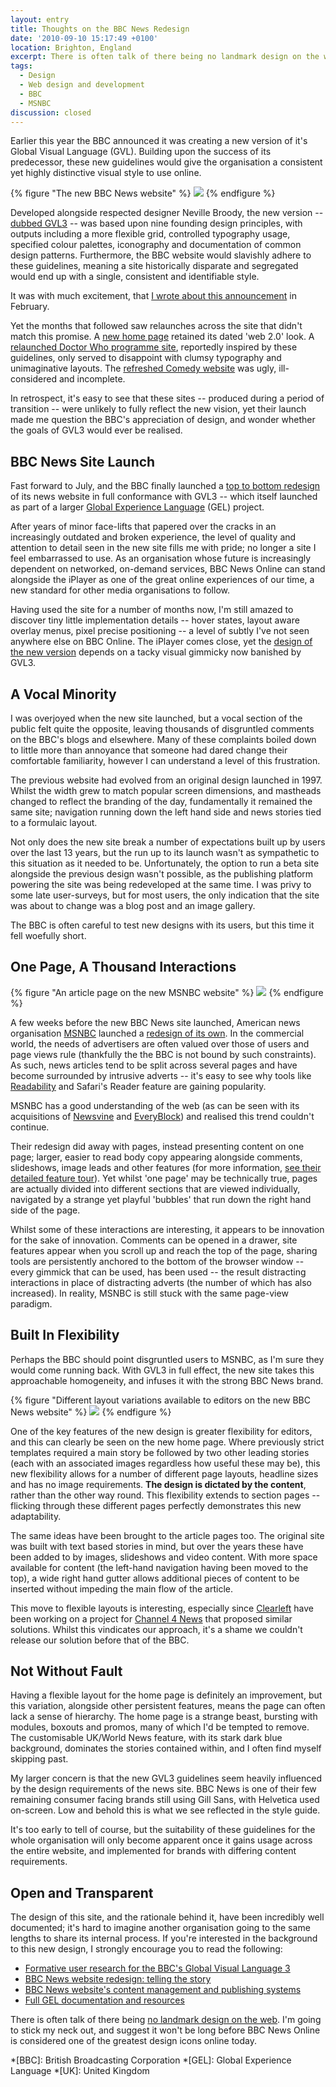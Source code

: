 ```yaml
---
layout: entry
title: Thoughts on the BBC News Redesign
date: '2010-09-10 15:17:49 +0100'
location: Brighton, England
excerpt: There is often talk of there being no landmark design on the web, but I suggest it won't be long before BBC News is considered one of the greatest design icons online today.
tags:
  - Design
  - Web design and development
  - BBC
  - MSNBC
discussion: closed
---
```

Earlier this year the BBC announced it was creating a new version of it's Global Visual Language (GVL). Building upon the success of its predecessor, these new guidelines would give the organisation a consistent yet highly distinctive visual style to use online.

{% figure "The new BBC News website" %}
![](/assets/images/2010/09/bbcnews.jpg)
{% endfigure %}

Developed alongside respected designer Neville Broody, the new version -- [dubbed GVL3][1] -- was based upon nine founding design principles, with outputs including a more flexible grid, controlled typography usage, specified colour palettes, iconography and documentation of common design patterns. Furthermore, the BBC website would slavishly adhere to these guidelines, meaning a site historically disparate and segregated would end up with a single, consistent and identifiable style.

It was with much excitement, that [I wrote about this announcement][2] in February.

Yet the months that followed saw relaunches across the site that didn't match this promise. A [new home page][3] retained its dated 'web 2.0' look. A [relaunched Doctor Who programme site][4], reportedly inspired by these guidelines, only served to disappoint with clumsy typography and unimaginative layouts. The [refreshed Comedy website][5] was ugly, ill-considered and incomplete.

In retrospect, it's easy to see that these sites -- produced during a period of transition -- were unlikely to fully reflect the new vision, yet their launch made me question the BBC's appreciation of design, and wonder whether the goals of GVL3 would ever be realised.

## BBC News Site Launch
Fast forward to July, and the BBC finally launched a [top to bottom redesign][6] of its news website in full conformance with GVL3 -- which itself launched as part of a larger [Global Experience Language][7] (GEL) project.

After years of minor face-lifts that papered over the cracks in an increasingly outdated and broken experience, the level of quality and attention to detail seen in the new site fills me with pride; no longer a site I feel embarrassed to use. As an organisation whose future is increasingly dependent on networked, on-demand services, BBC News Online can stand alongside the iPlayer as one of the great online experiences of our time, a new standard for other media organisations to follow.

Having used the site for a number of months now, I'm still amazed to discover tiny little implementation details -- hover states, layout aware overlay menus, pixel precise positioning -- a level of subtly I've not seen anywhere else on BBC Online. The iPlayer comes close, yet the [design of the new version][8] depends on a tacky visual gimmicky now banished by GVL3.

## A Vocal Minority
I was overjoyed when the new site launched, but a vocal section of the public felt quite the opposite, leaving thousands of disgruntled comments on the BBC's blogs and elsewhere. Many of these complaints boiled down to little more than annoyance that someone had dared change their comfortable familiarity, however I can understand a level of this frustration.

The previous website had evolved from an original design launched in 1997. Whilst the width grew to match popular screen dimensions, and mastheads changed to reflect the branding of the day, fundamentally it remained the same site; navigation running down the left hand side and news stories tied to a formulaic layout.

Not only does the new site break a number of expectations built up by users over the last 13 years, but the run up to its launch wasn't as sympathetic to this situation as it needed to be. Unfortunately, the option to run a beta site alongside the previous design wasn't possible, as the publishing platform powering the site was being redeveloped at the same time. I was privy to some late user-surveys, but for most users, the only indication that the site was about to change was a blog post and an image gallery.

The BBC is often careful to test new designs with its users, but this time it fell woefully short.

## One Page, A Thousand Interactions
{% figure "An article page on the new MSNBC website" %}
![](/assets/images/2010/09/msnbc.jpg)
{% endfigure %}

A few weeks before the new BBC News site launched, American news organisation [MSNBC][9] launched a [redesign of its own][10]. In the commercial world, the needs of advertisers are often valued over those of users and page views rule (thankfully the the BBC is not bound by such constraints). As such, news articles tend to be split across several pages and have become surrounded by intrusive adverts -- it's easy to see why tools like [Readability][11] and Safari's Reader feature are gaining popularity.

MSNBC has a good understanding of the web (as can be seen with its acquisitions of [Newsvine][12] and [EveryBlock][13]) and realised this trend couldn't continue.

Their redesign did away with pages, instead presenting content on one page; larger, easier to read body copy appearing alongside comments, slideshows, image leads and other features (for more information, [see their detailed feature tour][14]). Yet whilst 'one page' may be technically true, pages are actually divided into different sections that are viewed individually, navigated by a strange yet playful 'bubbles' that run down the right hand side of the page.

Whilst some of these interactions are interesting, it appears to be innovation for the sake of innovation. Comments can be opened in a drawer, site features appear when you scroll up and reach the top of the page, sharing tools are persistently anchored to the bottom of the browser window -- every gimmick that can be used, has been used -- the result distracting interactions in place of distracting adverts (the number of which has also increased). In reality, MSNBC is still stuck with the same page-view paradigm.

## Built In Flexibility
Perhaps the BBC should point disgruntled users to MSNBC, as I'm sure they would come running back. With GVL3 in full effect, the new site takes this approachable homogeneity, and infuses it with the strong BBC News brand.

{% figure "Different layout variations available to editors on the new BBC News website" %}
![](/assets/images/2010/09/bbcnewsvariations.png)
{% endfigure %}

One of the key features of the new design is greater flexibility for editors, and this can clearly be seen on the new home page. Where previously strict templates required a main story be followed by two other leading stories (each with an associated images regardless how useful these may be), this new flexibility allows for a number of different page layouts, headline sizes and has no image requirements. **The design is dictated by the content**, rather than the other way round. This flexibility extends to section pages -- flicking through these different pages perfectly demonstrates this new adaptability.

The same ideas have been brought to the article pages too. The original site was built with text based stories in mind, but over the years these have been added to by images, slideshows and video content. With more space available for content (the left-hand navigation having been moved to the top), a wide right hand gutter allows additional pieces of content to be inserted without impeding the main flow of the article.

This move to flexible layouts is interesting, especially since [Clearleft][15] have been working on a project for [Channel 4 News][16] that proposed similar solutions. Whilst this vindicates our approach, it's a shame we couldn't release our solution before that of the BBC.

## Not Without Fault
Having a flexible layout for the home page is definitely an improvement, but this variation, alongside other persistent features, means the page can often lack a sense of hierarchy. The home page is a strange beast, bursting with modules, boxouts and promos, many of which I'd be tempted to remove. The customisable UK/World News feature, with its stark dark blue background, dominates the stories contained within, and I often find myself skipping past.

My larger concern is that the new GVL3 guidelines seem heavily influenced by the design requirements of the news site. BBC News is one of their few remaining consumer facing brands still using Gill Sans, with Helvetica used on-screen. Low and behold this is what we see reflected in the style guide.

It's too early to tell of course, but the suitability of these guidelines for the whole organisation will only become apparent once it gains usage across the entire website, and implemented for brands with differing content requirements.

## Open and Transparent
The design of this site, and the rationale behind it, have been incredibly well documented; it's hard to imagine another organisation going to the same lengths to share its internal process. If you're interested in the background to this new design, I strongly encourage you to read the following:

  * [Formative user research for the BBC's Global Visual Language 3][17]
  * [BBC News website redesign: telling the story][18]
  * [BBC News website's content management and publishing systems][19]
  * [Full GEL documentation and resources][7]

There is often talk of there being [no landmark design on the web][20]. I'm going to stick my neck out, and suggest it won't be long before BBC News Online is considered one of the greatest design icons online today.

[1]: http://www.bbc.co.uk/blogs/bbcinternet/2010/02/a_new_global_visual_language_f.html
[2]: /2010/02/bbc_online_gvl
[3]: http://www.bbc.co.uk/blogs/bbcinternet/2010/03/evolution_of_the_bbc_homepage.html
[4]: http://www.bbc.co.uk/blogs/bbcinternet/2010/04/the_relaunch_of_the_doctor_who.html
[5]: http://www.bbc.co.uk/blogs/bbcinternet/2010/05/the_new_comedy_website.html
[6]: http://www.bbc.co.uk/blogs/theeditors/2010/07/bbc_news_website_redesign.html
[7]: http://www.bbc.co.uk/guidelines/gel/
[8]: http://www.bbc.co.uk/blogs/bbcinternet/2010/09/bbc_iplayer_gets_even_better.html
[9]: http://msnbc.com/
[10]: http://www.mikeindustries.com/blog/archive/2010/06/another-nail-in-the-pageview-coffin
[11]: http://lab.arc90.com/experiments/readability/
[12]: http://newsvine.com
[13]: http://everyblock.com
[14]: http://www.msnbc.msn.com/id/37643077
[15]: http://clearleft.com
[16]: http://channel4.com/news
[17]: http://www.bbc.co.uk/blogs/bbcinternet/2010/07/formative_user_research_for_th.html
[18]: http://www.bbc.co.uk/blogs/bbcinternet/2010/07/bbc_news_redesign_telling_the.html
[19]: http://www.bbc.co.uk/blogs/bbcinternet/2010/07/bbc_news_websites_content_mana.html
[20]: http://www.underconsideration.com/speakup/archives/004033.html

*[BBC]: British Broadcasting Corporation
*[GEL]: Global Experience Language
*[UK]: United Kingdom
